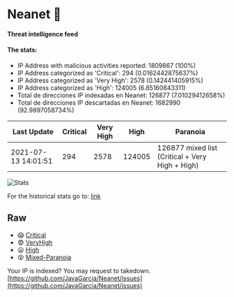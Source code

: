 # Neanet :hocho:
#### Threat intelligence feed
#### The stats:

- IP Address with malicious activities reported: 1809867 (100%)
- IP Address categorized as 'Critical':  294 (0.0162442875637%)
- IP Address categorized as 'Very High':  2578 (0.142441405915%)
- IP Address categorized as 'High':  124005 (6.85160843311)
- Total de direcciones IP indexadas en Neanet:  126877 (7.01029412658%)
- Total de direcciones IP descartadas en Neanet:  1682990 (92.9897058734%)

| Last Update | Critical | Very High | High | Paranoia |
| --- | --- | --- | --- | --- |
| 2021-07-13 14:01:51 | 294 | 2578 | 124005 | 126877 mixed list (Critical + Very High + High)|

![Stats](https://docs.google.com/spreadsheets/d/e/2PACX-1vSnaNMIXVabIpDJjufMlzH7poXnshF3mgd8Is1g9ytUEzVsP5my4Trn8f-xkoLLQ38xpL3HtmUexLo6/pubchart?oid=501124687&format=image)

For the historical stats go to: [link](/stats.csv)
## Raw
- :scream: [Critical](https://raw.githubusercontent.com/JavaGarcia/Neanet/master/blacklists/neanet_critical.txt)
- :fearful: [VeryHigh](https://raw.githubusercontent.com/JavaGarcia/Neanet/master/blacklists/neanet_veryHigh.txtt)
- :frowning: [High](https://raw.githubusercontent.com/JavaGarcia/Neanet/master/blacklists/neanet_high.txt)
- :dizzy_face: [Mixed-Paranoia](https://raw.githubusercontent.com/JavaGarcia/Neanet/master/blacklists/neanet_all.txt)


Your IP is indexed? You may request to takedown. [https://github.com/JavaGarcia/Neanet/issues](https://github.com/JavaGarcia/Neanet/issues)


































































































































































































































































































































































































































































































































































































































































































































































































































































































































































































































































































































































































































































































































































































































































































































































































































































































































































































































































































































































































































































































































































































































































































































































































































































































































































































































































































































































































































































































































































































































































































































































































































































































































































































































































































































































































































































































































































































































































































































































































































































































































































































































































































































































































































































































































































































































































































































































































































































































































































































































































































































































































































































































































































































































































































































































































































































































































































































































































































































































































































































































































































































































































































































































































































































































































































































































































































































































































































































































































































































































































































































































































































































































































































































































































































































































































































































































































































